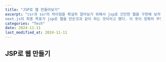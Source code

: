 ```yaml
---
title: "JSP로 웹 만들어보기"
excerpt: "csr과 ssr의 차이점을 확실히 알아보기 위해서 jsp로 간단한 웹을 구현해 보자
next.js의 최종 목표가 jsp로 웹을 만든것과 같이 하는 것이라고 했다. 이 뜻이 정확히 무엇인지 알아보기 위해 jsp의 작동원리를 알아보자"
categories: "Tech"
date: 2024-11-11
last_modified_at: 2024-11-11
---
```


<h2>JSP로 웹 만들기</h2>
